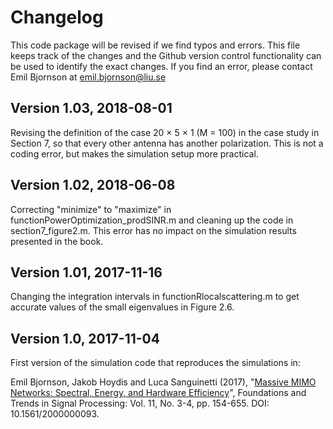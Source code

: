 Changelog
==================

This code package will be revised if we find typos and errors. This file keeps track of the changes and the Github version control functionality can be used to identify the exact changes. If you find an error, please contact Emil Bjornson at emil.bjornson@liu.se


## Version 1.03, 2018-08-01

Revising the definition of the case 20 × 5 × 1 (M = 100) in the case study in Section 7, so that every other antenna has another polarization. This is not a coding error, but makes the simulation setup more practical.


## Version 1.02, 2018-06-08

Correcting "minimize" to "maximize" in functionPowerOptimization_prodSINR.m and cleaning up the code in section7_figure2.m. This error has no impact on the simulation results presented in the book.


## Version 1.01, 2017-11-16

Changing the integration intervals in functionRlocalscattering.m to get accurate values of the small eigenvalues in Figure 2.6.


## Version 1.0, 2017-11-04

First version of the simulation code that reproduces the simulations in:

Emil Bjornson, Jakob Hoydis and Luca Sanguinetti (2017), "[Massive MIMO Networks: Spectral, Energy, and Hardware Efficiency](https://www.massivemimobook.com)", Foundations and Trends in Signal Processing: Vol. 11, No. 3-4, pp. 154-655. DOI: 10.1561/2000000093.
